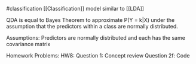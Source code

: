 #classification 
[[Classification]] model similar to [[LDA]]

QDA is equal to Bayes Theorem to approximate P(Y = k|X) under the assumption that the predictors within a class are normally distributed.


Assumptions:
Predictors are normally distributed and each has the same covariance matrix

Homework Problems:
HW8:
Question 1: Concept review
Question 2f: Code